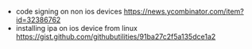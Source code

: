 - code signing on non ios devices https://news.ycombinator.com/item?id=32386762
- installing ipa on ios device from linux https://gist.github.com/githubutilities/91ba27c2f5a135dce1a2